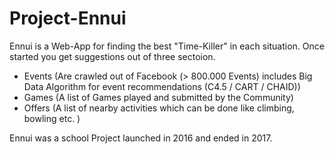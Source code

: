 # Project-Ennui
Ennui is a Web-App for finding the best "Time-Killer" in each situation. 
Once started you get suggestions out of three sectoion. 
- Events (Are crawled out of Facebook (> 800.000 Events) includes Big Data Algorithm for event recommendations (C4.5 / CART / CHAID))
- Games (A list of Games played and submitted by the Community) 
- Offers (A list of nearby activities which can be done like climbing, bowling etc. ) 

Ennui was a school Project launched in 2016 and ended in 2017. 

